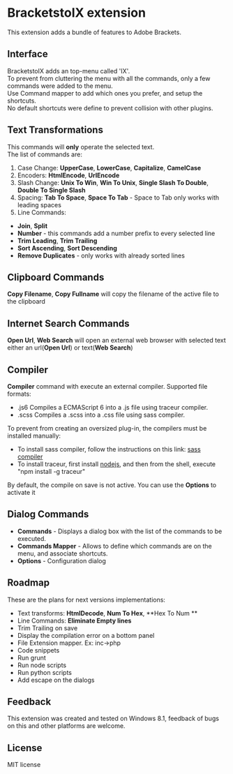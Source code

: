 # BracketstoIX extension

This extension adds a bundle of features to Adobe Brackets.

## Interface

BracketstoIX adds an top-menu called 'IX'.  
To prevent from cluttering the menu with all the commands, only a few commands were added to the menu.  
Use Command mapper to add which ones you prefer, and setup the shortcuts.  
No default shortcuts were define to prevent collision with other plugins.  

## Text Transformations

This commands will **only** operate the selected text.  
The list of commands are:  
1. Case Change: **UpperCase**, **LowerCase**, **Capitalize**, **CamelCase**  
2. Encoders: **HtmlEncode**, **UrlEncode**  
3. Slash Change: **Unix To Win**, **Win To Unix**, **Single Slash To Double**, **Double To Single Slash**  
4. Spacing: **Tab To Space**, **Space To Tab**  -   Space to Tab only works with leading spaces
5. Line Commands:  

  * **Join**, **Split**
  * **Number** - this commands add a number prefix to every selected line
  * **Trim Leading**, **Trim Trailing**  
  * **Sort Ascending**, **Sort Descending** 
  * **Remove Duplicates**  - only works with already sorted lines  

## Clipboard Commands  

**Copy Filename**, **Copy Fullname** will copy the filename of the active file to the clipboard  

## Internet Search Commands  

**Open Url**, **Web Search** will open an external web browser with selected text either an url(**Open Url**) or text(**Web Search**)  

## Compiler

**Compiler** command with execute an external compiler. Supported file formats:  

* .js6 Compiles a ECMAScript 6 into a .js file using traceur compiler.  
* .scss Compiles a .scss into a .css file using sass compiler.
 
To prevent from creating an oversized plug-in, the compilers must be installed manually:  

* To install sass compiler, follow the instructions on this link: [sass compiler][1]
* To install traceur, first install [nodejs][2], and then from the shell, execute "npm install -g traceur"
 
By default, the compile on save is not active. You can use the **Options** to activate it

[1]: http://sass-lang.com/
[2]: http://nodejs.org/

## Dialog Commands

  * **Commands** - Displays a dialog box with the list of the commands to be executed.
  * **Commands Mapper** - Allows to define which commands are on the menu, and associate shortcuts.
  * **Options** - Configuration dialog

## Roadmap

These are the plans for next versions implementations:  

* Text transforms: **HtmlDecode**, **Num To Hex**, **Hex To Num **  
* Line Commands: **Eliminate Empty lines**  
* Trim Trailing on save  
* Display the compilation error on a bottom panel  
* File Extension mapper. Ex: inc->php  
* Code snippets 
* Run grunt  
* Run node scripts  
* Run python scripts  
* Add escape on the dialogs

## Feedback

This extension was created and tested on Windows 8.1,
feedback of bugs on this and other platforms are welcome.

## License ##

MIT license

